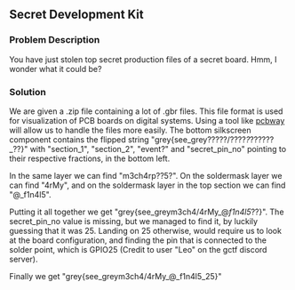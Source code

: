 ## Secret Development Kit 

### Problem Description
You have just stolen top secret production files of a secret board. Hmm, I wonder what it could be?

### Solution

We are given a .zip file containing a lot of .gbr files. This file format is used for visualization of PCB boards on digital systems. Using a tool like [pcbway](https://www.pcbway.com/project/OnlineGerberViewer.html) will allow us to handle the files more easily. The bottom silkscreen component contains the flipped string "grey{see_grey?????/????_?_??????_??}" with "section_1", "section_2", "event?" and "secret_pin_no" pointing to their respective fractions, in the bottom left. 

In the same layer we can find "m3ch4rp??5?". On the soldermask layer we can find "4rMy", and on the soldermask layer in the top section we can find "@_f1n4l5".

Putting it all together we get "grey{see_greym3ch4/4rMy_@_f1n4l5_??}". The secret_pin_no value is missing, but we managed to find it, by luckily guessing that it was 25. Landing on 25 otherwise, would require us to look at the board configuration, and finding the pin that is connected to the solder point, which is GPIO25 (Credit to user "Leo" on the gctf discord server).

Finally we get "grey{see_greym3ch4/4rMy_@_f1n4l5_25}"
